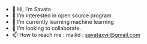- 👋 Hi, I’m Savata 
- 👀 I’m interested in open source program
- 🌱 I’m currently learning machine learning
- 💞️ I’m looking to collaborate.
- 📫 How to reach me : mailid : savataxvii@gmail.com

<!---
Savataxviii/Savataxviii is a ✨ special ✨ repository because its `README.md` (this file) appears on your GitHub profile.
You can click the Preview link to take a look at your changes.
--->
